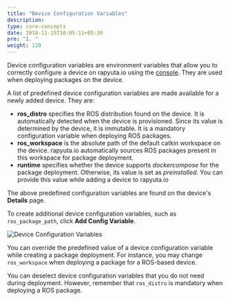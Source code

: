 ```yaml
---
title: "Device Configuration Variables"
description:
type: core-concepts
date: 2018-11-15T10:05:11+05:30
pre: "1. "
weight: 120
---
```

Device configuration variables are environment variables that allow you to
correctly configure a device on rapyuta.io using the [console](https://closed-beta.rapyuta.io).
They are used when deploying packages on the device.

A list of predefined device configuration variables are made available for a
newly added device. They are:

* **ros_distro** specifies the ROS distribution found on the device. It is
automatically detected when the device is provisioned. Since its value is
determined by the device, it is immutable. It is a mandatory configuration
variable when deploying ROS packages.
* **ros_workspace** is the absolute path of the default catkin workspace on the
device. rapyuta.io automatically sources ROS packages present in this workspace
for package deployment.
* **runtime** specifies whether the device supports _dockercompose_ for the package
deployment. Otherwise, its value is set as _preinstalled_. You can provide this
value while adding a device to rapyuta.io

The above predefined configuration variables are found on the device's
**Details** page.

To create additional device configuration variables, such as `ros_package_path`,
click **Add Config Variable**.

![Device Configuration Variables](/images/core-concepts/device-management/add-device-config-var.png?classes=border)

You can override the predefined value of a device configuration variable while
creating a package deployment. For instance, you may change `ros_workspace`
when deploying a package for a ROS-based device.

You can deselect device configuration variables that you do not need during
deployment. However, remember that `ros_distro` is mandatory when deploying a
ROS package.
